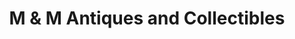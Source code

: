 ---
title: "M & M Antiques and Collectibles"
url: /cleburne/m-und-m-antiques-and-collectibles/
shop: Antiquitäten
---